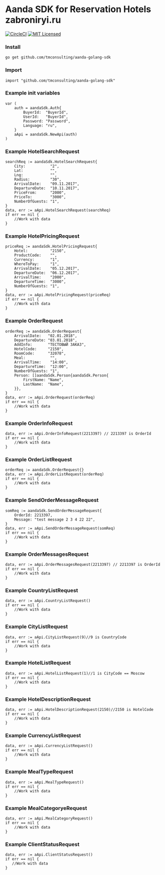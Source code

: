 # Aanda SDK for Reservation Hotels zabroniryi.ru
[![CircleCI](https://circleci.com/gh/tmconsulting/aanda-golang-sdk/tree/master.svg?style=shield)](https://circleci.com/gh/tmconsulting/aanda-golang-sdk)
[![MIT Licensed](https://img.shields.io/badge/license-MIT-blue.svg)](https://github.com/tmconsulting/aanda-sdk/blob/master/LICENSE)

### Install
```
go get github.com/tmconsulting/aanda-golang-sdk
```

### Import
```golang
import "github.com/tmconsulting/aanda-golang-sdk"
```

### Example init variables
```golang
var (
	auth = aandaSdk.Auth{
		BuyerId:  "BuyerId",
		UserId:   "BuyerId",
		Password: "Password",
		Language: "ru",
	}
	aApi = aandaSdk.NewApi(auth)
)
```

### Example HotelSearchRequest
```golang
searchReq := aandaSdk.HotelSearchRequest{
	City:           "2",
	Lat:            "",
	Lng:            "",
	Radius:         "30",
	ArrivalDate:    "09.11.2017",
	DepartureDate:  "10.11.2017",
	PriceFrom:      "2000",
	PriceTo:        "3000",
	NumberOfGuests: "1",
}
data, err := aApi.HotelSearchRequest(searchReq)
if err == nil {
	//Work with data
}
 ```

 ### Example HotelPricingRequest
```golang
priceReq := aandaSdk.HotelPricingRequest{
	Hotel:          "2150",
	ProductCode:    "",
	Currency:       "1",
	WhereToPay:     "1",
	ArrivalDate:    "05.12.2017",
	DepartureDate:  "06.12.2017",
	ArrivalTime:    "2000",
	DepartureTime:  "3000",
	NumberOfGuests: "1",
}
data, err := aApi.HotelPricingRequest(priceReq)
if err == nil {
	//Work with data
}
 ```

### Example OrderRequest
```golang
orderReq := aandaSdk.OrderRequest{
	ArrivalDate:   "02.01.2018",
	DepartureDate: "03.01.2018",
	AddInfo:       "ТЕСТОВЫЙ ЗАКАЗ",
	HotelCode:     "2150",
	RoomCode:      "32078",
	Meal:           "",
	ArrivalTime:    "14:00",
	DepartureTime:  "12:00",
	NumberOfGuests: "1",
	Person: []aandaSdk.Person{aandaSdk.Person{
		FirstName: "Name",
		LastName:  "Name",
	}},
}
data, err := aApi.OrderRequest(orderReq)
if err == nil {
	//Work with data
}
 ```

### Example OrderInfoRequest
```golang
data, err := aApi.OrderInfoRequest(2213397) // 2213397 is OrderId
if err == nil {
	//Work with data
}
 ```

 ### Example OrderListRequest
```golang
orderReq := aandaSdk.OrderRequest{}
data, err := aApi.OrderListRequest(orderReq)
if err == nil {
	//Work with data
}
 ```

### Example SendOrderMessageRequest
```golang
somReq := aandaSdk.SendOrderMessageRequest{
	OrderId: 2213397,
	Message: "test message 2 3 4 22 22",
}
data, err := aApi.SendOrderMessageRequest(somReq)
if err == nil {
	//Work with data
}
 ```

 ### Example OrderMessagesRequest
```golang
data, err := aApi.OrderMessagesRequest(2213397) // 2213397 is OrderId
if err == nil {
	//Work with data
}
 ```

### Example CountryListRequest
```golang
data, err := aApi.CountryListRequest()
if err == nil {
	//Work with data
}
 ```

### Example CityListRequest
```golang
data, err := aApi.CityListRequest(9)//9 is CountryCode
if err == nil {
	//Work with data
}
 ```

### Example HotelListRequest
```golang
data, err := aApi.HotelListRequest(1)//1 is CityCode == Moscow
if err == nil {
	//Work with data
}
 ```

 ### Example HotelDescriptionRequest
```golang
data, err := aApi.HotelDescriptionRequest(2150)//2150 is HotelCode
if err == nil {
	//Work with data
}
 ```

### Example CurrencyListRequest
```golang
data, err := aApi.CurrencyListRequest()
if err == nil {
	//Work with data
}
 ```

 ### Example MealTypeRequest
```golang
data, err := aApi.MealTypeRequest()
if err == nil {
	//Work with data
}
 ```

 ### Example MealCategoryeRequest
```golang
data, err := aApi.MealCategoryRequest()
if err == nil {
	//Work with data
}
 ```

  ### Example ClientStatusRequest
 ```golang
 data, err := aApi.ClientStatusRequest()
 if err == nil {
 	//Work with data
 }
  ```
